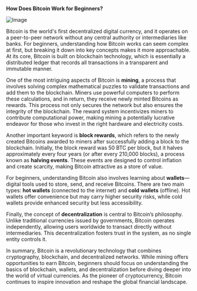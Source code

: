 **How Does Bitcoin Work for Beginners?**

![Image](https://github.com/user-attachments/assets/31692037-0104-4703-abd1-696b6a7dd41b)

Bitcoin is the world's first decentralized digital currency, and it operates on a peer-to-peer network without any central authority or intermediaries like banks. For beginners, understanding how Bitcoin works can seem complex at first, but breaking it down into key concepts makes it more approachable. At its core, Bitcoin is built on blockchain technology, which is essentially a distributed ledger that records all transactions in a transparent and immutable manner.

One of the most intriguing aspects of Bitcoin is **mining**, a process that involves solving complex mathematical puzzles to validate transactions and add them to the blockchain. Miners use powerful computers to perform these calculations, and in return, they receive newly minted Bitcoins as rewards. This process not only secures the network but also ensures the integrity of the blockchain. The reward system incentivizes miners to contribute computational power, making mining a potentially lucrative endeavor for those who invest in the right hardware and electricity costs.

Another important keyword is **block rewards**, which refers to the newly created Bitcoins awarded to miners after successfully adding a block to the blockchain. Initially, the block reward was 50 BTC per block, but it halves approximately every four years (or after every 210,000 blocks), a process known as **halving events**. These events are designed to control inflation and create scarcity, making Bitcoin attractive as a store of value.

For beginners, understanding Bitcoin also involves learning about **wallets**—digital tools used to store, send, and receive Bitcoins. There are two main types: **hot wallets** (connected to the internet) and **cold wallets** (offline). Hot wallets offer convenience but may carry higher security risks, while cold wallets provide enhanced security but less accessibility.

Finally, the concept of **decentralization** is central to Bitcoin’s philosophy. Unlike traditional currencies issued by governments, Bitcoin operates independently, allowing users worldwide to transact directly without intermediaries. This decentralization fosters trust in the system, as no single entity controls it.

In summary, Bitcoin is a revolutionary technology that combines cryptography, blockchain, and decentralized networks. While mining offers opportunities to earn Bitcoin, beginners should focus on understanding the basics of blockchain, wallets, and decentralization before diving deeper into the world of virtual currencies. As the pioneer of cryptocurrency, Bitcoin continues to inspire innovation and reshape the global financial landscape.